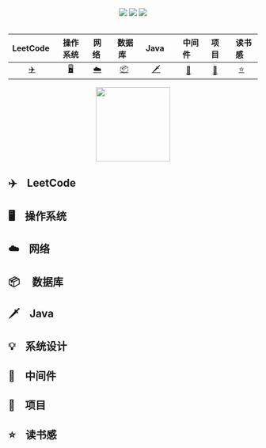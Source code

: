 <div align="center">
   <a href="https://github.com/zhangminxiaozhang/JavaLook"><img src="https://img.shields.io/github/stars/zhangminxiaozhang/JavaLook?color=blue&logoColor=blue"></a>
   <a href="https://github.com/zhangminxiaozhang/JavaLook"><img src="https://img.shields.io/github/watchers/zhangminxiaozhang/JavaLook"></a>
   <a href="https://github.com/zhangminxiaozhang/JavaLook"><img src="https://img.shields.io/github/forks/zhangminxiaozhang/JavaLook"></a>
   </div>
</br>

| LeetCode&nbsp;| 操作系统| 网络&nbsp;| &nbsp;数据库&nbsp;&nbsp;|&nbsp;Java&nbsp;&nbsp;| &nbsp;&nbsp;中间件&nbsp;&nbsp; |项目| &nbsp;&nbsp;读书感&nbsp;&nbsp; |
| :---: | :----: | :---: | :----: | :----: | :----: | :----: | :----: |
| [:airplane:](#airplane-LeetCode) | [:desktop_computer:](#desktop_computer-操作系统) | [:cloud:](#cloud-网络) | [:package:](#package-数据库) |[:dagger:](#dagger-java)| [:elephant:](#elephant-中间件)| [:file_folder:](#file_folder-项目) |[:star:](#star-读书感)|

<div align="center"> <img src="https://user-images.githubusercontent.com/45312324/119980685-3576d000-bfef-11eb-928b-684d2be7b5a9.png" height="150" width="150"/> </div>


## :airplane: &nbsp;&nbsp;&nbsp;LeetCode

## :desktop_computer:  &nbsp;&nbsp;&nbsp;操作系统

## :cloud:  &nbsp;&nbsp;&nbsp;网络 

## :package: &nbsp;&nbsp;&nbsp; 数据库

## :dagger:  &nbsp;&nbsp;&nbsp;Java

## :bulb:  &nbsp;&nbsp;&nbsp;系统设计 

## :elephant:  &nbsp;&nbsp;&nbsp;中间件 

## :file_folder:  &nbsp;&nbsp;&nbsp;项目 

## :star:  &nbsp;&nbsp;&nbsp;读书感

